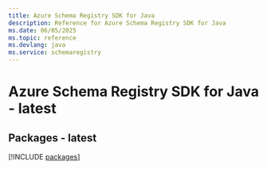 ```yaml
---
title: Azure Schema Registry SDK for Java
description: Reference for Azure Schema Registry SDK for Java
ms.date: 06/05/2025
ms.topic: reference
ms.devlang: java
ms.service: schemaregistry
---
```

# Azure Schema Registry SDK for Java - latest
## Packages - latest
[!INCLUDE [packages](schema-registry-index.md)]